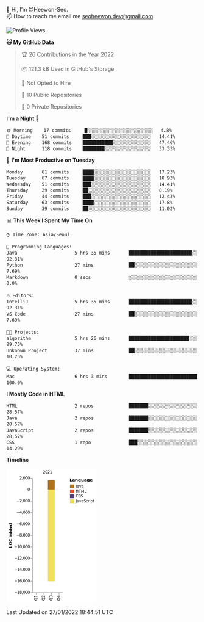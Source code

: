 👋 Hi, I’m @Heewon-Seo.  
📫 How to reach me email me seoheewon.dev@gmail.com 

 <!--START_SECTION:waka-->
![Profile Views](http://img.shields.io/badge/Profile%20Views-0-blue)

**🐱 My GitHub Data** 

> 🏆 26 Contributions in the Year 2022
 > 
> 📦 121.3 kB Used in GitHub's Storage 
 > 
> 🚫 Not Opted to Hire
 > 
> 📜 10 Public Repositories 
 > 
> 🔑 0 Private Repositories  
 > 
**I'm a Night 🦉** 

```text
🌞 Morning    17 commits     █░░░░░░░░░░░░░░░░░░░░░░░░   4.8% 
🌆 Daytime    51 commits     ███░░░░░░░░░░░░░░░░░░░░░░   14.41% 
🌃 Evening    168 commits    ███████████░░░░░░░░░░░░░░   47.46% 
🌙 Night      118 commits    ████████░░░░░░░░░░░░░░░░░   33.33%

```
📅 **I'm Most Productive on Tuesday** 

```text
Monday       61 commits     ████░░░░░░░░░░░░░░░░░░░░░   17.23% 
Tuesday      67 commits     ████░░░░░░░░░░░░░░░░░░░░░   18.93% 
Wednesday    51 commits     ███░░░░░░░░░░░░░░░░░░░░░░   14.41% 
Thursday     29 commits     ██░░░░░░░░░░░░░░░░░░░░░░░   8.19% 
Friday       44 commits     ███░░░░░░░░░░░░░░░░░░░░░░   12.43% 
Saturday     63 commits     ████░░░░░░░░░░░░░░░░░░░░░   17.8% 
Sunday       39 commits     ██░░░░░░░░░░░░░░░░░░░░░░░   11.02%

```


📊 **This Week I Spent My Time On** 

```text
⌚︎ Time Zone: Asia/Seoul

💬 Programming Languages: 
Java                     5 hrs 35 mins       ███████████████████████░░   92.31% 
Python                   27 mins             ██░░░░░░░░░░░░░░░░░░░░░░░   7.69% 
Markdown                 0 secs              ░░░░░░░░░░░░░░░░░░░░░░░░░   0.0%

🔥 Editors: 
IntelliJ                 5 hrs 35 mins       ███████████████████████░░   92.31% 
VS Code                  27 mins             ██░░░░░░░░░░░░░░░░░░░░░░░   7.69%

🐱‍💻 Projects: 
algorithm                5 hrs 26 mins       ██████████████████████░░░   89.75% 
Unknown Project          37 mins             ██░░░░░░░░░░░░░░░░░░░░░░░   10.25%

💻 Operating System: 
Mac                      6 hrs 3 mins        █████████████████████████   100.0%

```

**I Mostly Code in HTML** 

```text
HTML                     2 repos             ███████░░░░░░░░░░░░░░░░░░   28.57% 
Java                     2 repos             ███████░░░░░░░░░░░░░░░░░░   28.57% 
JavaScript               2 repos             ███████░░░░░░░░░░░░░░░░░░   28.57% 
CSS                      1 repo              ███░░░░░░░░░░░░░░░░░░░░░░   14.29%

```


**Timeline**

![Chart not found](https://raw.githubusercontent.com/Heewon-Seo/Heewon-Seo/main/charts/bar_graph.png) 


 Last Updated on 27/01/2022 18:44:51 UTC
<!--END_SECTION:waka-->
